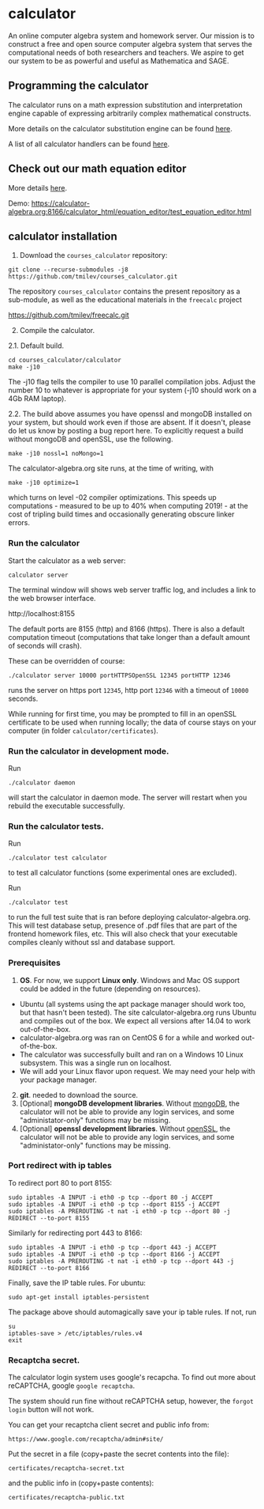 # calculator


An online computer algebra system and homework server. 
Our mission is to construct a free and open source computer 
algebra system that serves the computational needs of 
both researchers and teachers.
We aspire to get our system to be as powerful and useful as Mathematica and SAGE.

## Programming the calculator
The calculator runs on a math expression substitution and interpretation engine capable of expressing arbitrarily complex mathematical constructs.

More details on the calculator substitution engine can be found [here](wiki/README.md).

A list of all calculator handlers can be found [here](examples/README.md).

## Check out our math equation editor

More details [here](calculator_html/equation_editor/README.md).

Demo: https://calculator-algebra.org:8166/calculator_html/equation_editor/test_equation_editor.html


## calculator installation 
1. Download the `courses_calculator` repository:
```
git clone --recurse-submodules -j8 https://github.com/tmilev/courses_calculator.git
```
The repository `courses_calculator` contains the present repository as a sub-module, 
as well as the educational materials in the `freecalc` project

https://github.com/tmilev/freecalc.git


2. Compile the calculator.

2.1. Default build.

```
cd courses_calculator/calculator
make -j10
```
The -j10 flag tells the compiler to use 10 parallel compilation jobs. Adjust the number 10 to whatever is appropriate for your system (-j10 should work on a 4Gb RAM laptop).

2.2. The build above assumes you have openssl and mongoDB installed on your system, but should work even if those are absent. 
If it doesn't, please do let us know by posting a bug report here.
To explicitly request a build without mongoDB and openSSL, use the following.
```
make -j10 nossl=1 noMongo=1
```

The calculator-algebra.org site runs, at the time of writing, with 
```
make -j10 optimize=1
```
which turns on level -02 compiler optimizations. This speeds up computations - measured to be up to 40% when computing 2019! - at the cost of tripling build times and occasionally generating obscure linker errors.

### Run the calculator
Start the calculator as a web server:
```
calculator server
```
The terminal window will shows web server traffic log, 
and includes a link to the web browser interface.

http://localhost:8155
 
The default ports are 8155 (http) and 8166 (https). 
There is also a default computation timeout
(computations that take longer than a default amount of seconds will crash).

These can be overridden of course:

```
./calculator server 10000 portHTTPSOpenSSL 12345 portHTTP 12346
```

runs the server on https port `12345`, http port `12346` with a timeout of `10000` seconds. 

While running for first time, you may be prompted to fill in an openSSL certificate to be used when running locally; 
the data of course stays on your computer (in folder `calculator/certificates`).

### Run the calculator in development mode.

Run 
```
./calculator daemon
```
will start the calculator in daemon mode. 
The server will restart when you rebuild the executable successfully.


### Run the calculator tests.

Run
```
./calculator test calculator
```

to test all calculator functions (some experimental ones are excluded).

Run 
```
./calculator test
```
to run the full test suite that is ran before deploying calculator-algebra.org. This will test database setup, presence of .pdf files that are part of the frontend homework files, etc. This will also check that your executable compiles cleanly without ssl and database support.

### Prerequisites
1. **OS**. For now, we support **Linux only**. Windows and Mac OS support could be added in the future (depending on resources). 
- Ubuntu (all systems using the apt package manager should work too, but that hasn't been tested). The site
calculator-algebra.org runs Ubuntu and compiles out of the box. We expect all versions after 14.04 to work out-of-the-box. 
- calculator-algebra.org was ran on CentOS 6 for a while and worked out-of-the-box.
- The calculator was successfully built and ran on a Windows 10 Linux subsystem. This was a single run on localhost.
- We will add your Linux flavor upon request. We may need your help with your package manager. 
2. **git**. needed to download the source. 
3. [Optional] **mongoDB development libraries**. Without [mongoDB](https://www.mongodb.com/), the calculator will not be able to provide any login services, and some "administator-only" functions may be missing.
4. [Optional] **openssl development libraries**. Without [openSSL](https://www.openssl.org/), the calculator will not be able to provide any login services, and some "administator-only" functions may be missing.

### Port redirect with ip tables

To redirect port 80 to port 8155:
```
sudo iptables -A INPUT -i eth0 -p tcp --dport 80 -j ACCEPT
sudo iptables -A INPUT -i eth0 -p tcp --dport 8155 -j ACCEPT
sudo iptables -A PREROUTING -t nat -i eth0 -p tcp --dport 80 -j REDIRECT --to-port 8155
```
Similarly for redirecting port 443 to 8166:
```
sudo iptables -A INPUT -i eth0 -p tcp --dport 443 -j ACCEPT
sudo iptables -A INPUT -i eth0 -p tcp --dport 8166 -j ACCEPT
sudo iptables -A PREROUTING -t nat -i eth0 -p tcp --dport 443 -j REDIRECT --to-port 8166
```
Finally, save the IP table rules. For ubuntu:

```
sudo apt-get install iptables-persistent
```
The package above should automagically save your ip table rules. If not, run
```
su
iptables-save > /etc/iptables/rules.v4
exit
```

### Recaptcha secret. 
The calculator login system uses google's recapcha. 
To find out more about reCAPTCHA, google `google recaptcha`.

The system should run fine without reCAPTCHA setup, however,
the `forgot login` button will not work.


You can get your recaptcha client secret and public info from:

```
https://www.google.com/recaptcha/admin#site/
```

Put the secret in a file (copy+paste the secret contents into the file):

```
certificates/recaptcha-secret.txt
```
and the public info in (copy+paste contents):

```
certificates/recaptcha-public.txt
```
